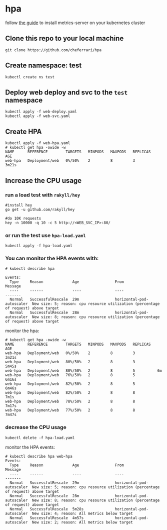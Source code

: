 # hpa
follow [the guide](https://github.com/cheferrari/k8s-env-setting-up#9-install-metrics-server) to install metrics-server on your kubernetes cluster

## Clone this repo to your local machine
```
git clone https://github.com/cheferrari/hpa
```
## Create namespace: test
```
kubectl create ns test
```
## Deploy web deploy and svc to the `test` namespace 
```
kubectl apply -f web-deploy.yaml
kubectl apply -f web-svc.yaml
```
## Create HPA
```
kubectl apply -f web-hpa.yaml
# kubectl get hpa -owide -w
NAME      REFERENCE        TARGETS   MINPODS   MAXPODS   REPLICAS   AGE
web-hpa   Deployment/web   0%/50%    2         8         3          3m21s
```
## Increase the CPU usage
### run a load test with `rakyll/hey`
```
#install hey
go get -u github.com/rakyll/hey

#do 10K requests
hey -n 10000 -q 10 -c 5 http://<WEB_SVC_IP>:80/
```
### or run the test use `hpa-load.yaml`
```
kubectl apply -f hpa-load.yaml
```
### You can monitor the HPA events with:
```
# kubectl describe hpa

Events:
  Type     Reason             Age                From                       Message
  ----     ------             ----               ----                       -------
  Normal   SuccessfulRescale  29m                horizontal-pod-autoscaler  New size: 5; reason: cpu resource utilization (percentage of request) above target
  Normal   SuccessfulRescale  28m                horizontal-pod-autoscaler  New size: 8; reason: cpu resource utilization (percentage of request) above target
```
monitor the hpa:
```
# kubectl get hpa -owide -w
NAME      REFERENCE        TARGETS   MINPODS   MAXPODS   REPLICAS   AGE
web-hpa   Deployment/web   0%/50%    2         8         3          3m21s
web-hpa   Deployment/web   80%/50%   2         8         3          5m45s
web-hpa   Deployment/web   80%/50%   2         8         5          6m
web-hpa   Deployment/web   76%/50%   2         8         5          6m16s
web-hpa   Deployment/web   82%/50%   2         8         5          6m46s
web-hpa   Deployment/web   82%/50%   2         8         8          7m1s
web-hpa   Deployment/web   78%/50%   2         8         8          7m17s
web-hpa   Deployment/web   77%/50%   2         8         8          7m47s
```
### decrease the CPU usage
```
kubectl delete -f hpa-load.yaml
```
monitor the HPA events:
```
# kubectl describe hpa web-hpa
Events:
  Type     Reason             Age                From                       Message
  ----     ------             ----               ----                       -------
  Normal   SuccessfulRescale  29m                horizontal-pod-autoscaler  New size: 5; reason: cpu resource utilization (percentage of request) above target
  Normal   SuccessfulRescale  28m                horizontal-pod-autoscaler  New size: 8; reason: cpu resource utilization (percentage of request) above target
  Normal   SuccessfulRescale  5m28s              horizontal-pod-autoscaler  New size: 4; reason: All metrics below target
  Normal   SuccessfulRescale  4m57s              horizontal-pod-autoscaler  New size: 2; reason: All metrics below target
```
